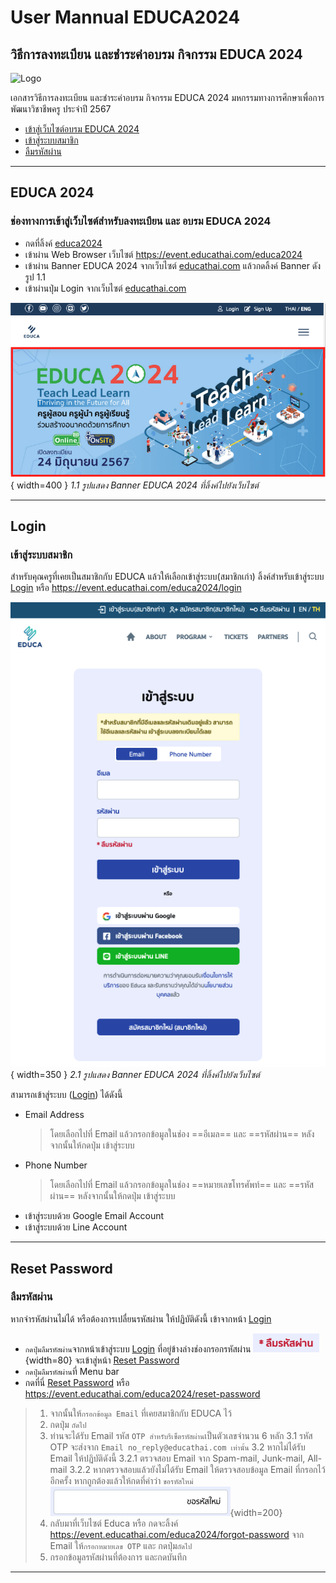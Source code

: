 # User Mannual EDUCA2024
## วิธีการลงทะเบียน และชำระค่าอบรม กิจกรรม EDUCA 2024

![Logo](https://educathai.com/images/favicon-196x196.png)

เอกสารวิธีการลงทะเบียน และชำระค่าอบรม กิจกรรม EDUCA 2024 มหกรรมทางการศึกษาเพื่อการพัฒนาวิชาชีพครู ประจำปี 2567 
- [เข้าสู่เว็บไซต์อบรม EDUCA 2024](#educa-2024)
- [เข้าสู่ระบบสมาชิก](#login)
- [ลืมรหัสผ่าน](#reset-password)

---

## EDUCA 2024
### ช่องทางการเข้าสู่เว็บไซต์สำหรับลงทะเบียน และ อบรม EDUCA 2024

- กดที่ลิ้งค์ [educa2024]
- เข้าผ่าน Web Browser เว็บไซต์ https://event.educathai.com/educa2024
- เข้าผ่าน Banner EDUCA 2024 จากเว็บไซต์ [educathai.com] แล้วกดลิ้งค์ Banner ดังรูป 1.1
- เข้าผ่านปุ่ม Login จากเว็บไซต์ [educathai.com]


![<img alt="banner educa 2024" src="image/banner-educa-2024-2.png" width="250" >](image/banner-educa-2024-2.png){ width=400 }
_1.1 รูปแสดง Banner EDUCA 2024 ที่ลิ้งค์ไปยังเว็บไซต์_


[educa2024]:(https://event.educathai.com/educa2024)
[educathai.com]:(https://www.educathai.com)

---

## Login
### เข้าสู่ระบบสมาชิก
สำหรับคุณครูที่เคยเป็นสมาชิกกับ EDUCA แล้วให้เลือกเข้าสู่ระบบ(สมาชิกเก่า) 
ลิ้งค์สำหรับเข้าสู่ระบบ ​​​[Login] หรือ https://event.educathai.com/educa2024/login

![<img alt="login" src="image/login-page.png" width="200" >](image/login-page.png){ width=350 }
_2.1 รูปแสดง Banner EDUCA 2024 ที่ลิ้งค์ไปยังเว็บไซต์_

สามารถเข้าสู่ระบบ ([Login]) ได้ดังนี้
- Email Address
    > โดยเลือกไปที่ Email แล้วกรอกข้อมูลในช่อง ==อีเมล== และ ==รหัสผ่าน== หลังจากนั้นให้กดปุ่ม เข้าสู่ระบบ
- Phone Number
    > โดยเลือกไปที่ Email แล้วกรอกข้อมูลในช่อง ==หมายเลขโทรศัพท์== และ ==รหัสผ่าน== หลังจากนั้นให้กดปุ่ม เข้าสู่ระบบ
- เข้าสู่ระบบด้วย Google Email Account
- เข้าสู่ระบบด้วย Line Account

[Login]:(https://event.educathai.com/educa2024/login)

---

## Reset Password
### ลืมรหัสผ่าน
หากจำรหัสผ่านไม่ได้ หรือต้องการเปลื่ยนรหัสผ่าน ให้ปฏิบัติดังนี้
เข้าจากหน้า [Login]
- `กดปุ่มลืมรหัสผ่าน`จากหน้าเข้าสู่ระบบ [Login] ที่อยู่ข้างล่างช่องกรอกรหัสผ่าน ![ลืมรหัสผ่าน](image/forgot-pass.png){width=80} จะเข้าสู่หน้า [Reset Password]
- `กดปุ่มลืมรหัสผ่าน`ที่ Menu bar
- กดที่นี่ [Reset Password] หรือ https://event.educathai.com/educa2024/reset-password

> 1. จากนั้นให้`กรอกข้อมูล Email` ที่เคยสมาชิกกับ EDUCA ไว้
> 2. กดปุ่ม `ถัดไป`
> 3. ท่านจะได้รับ Email รหัส `OTP สำหรับรีเซ็ตรหัสผ่าน`เป็นตัวเลขจำนวน 6 หลัก 
>   3.1 รหัส OTP จะส่งจาก `Email no_reply@educathai.com เท่านั้น`
>   3.2 หากไม่ได้รับ Email ให้ปฏิบัติดังนี้
>       3.2.1 ตรวจสอบ Email จาก Spam-mail, Junk-mail, All-mail
>       3.2.2 หากตรวจสอบแล้วยังไม่ได้รับ Email ให้ตรวจสอบข้อมูล Email ที่กรอกไว้อีกครั้ง หากถูกต้องแล้วให้กดที่คำว่า `ขอรหัสใหม่` ![alt text](image/Request-otp.png){width=200}
> 4. กลับมาที่เว็บไซต์ Educa หรือ กดจะลิ้งค์ https://event.educathai.com/educa2024/forgot-password จาก Email ให้`กรอกหมายเลข OTP` และ กดปุ่ม`ถัดไป`
> 5. กรอกข้อมูลรหัสผ่านที่ต้องการ และกดบันทึก

[Reset Password]:(https://event.educathai.com/educa2024/reset-password)

---

